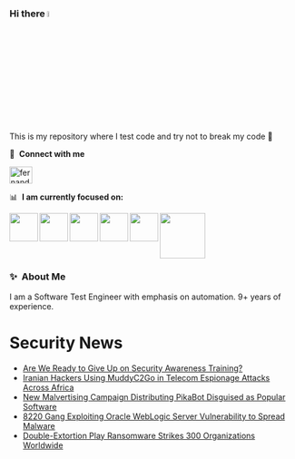 ### Hi there <a href="https://www.gautamkrishnar.com/"><img src="https://media.giphy.com/media/hvRJCLFzcasrR4ia7z/giphy.gif" width="5%"></a>
This is my repository where I test code and try not to break my code :rofl:

🔗 &nbsp;**Connect with me**
<p align="left">
<a href="https://linkedin.com/in/fernandorlcruz" target="blank"><img align="center" src="https://raw.githubusercontent.com/rahuldkjain/github-profile-readme-generator/master/src/images/icons/Social/linked-in-alt.svg" alt="fernando cruz" height="30" width="40" /></a>
  
📊 &nbsp;**I am currently focused on:**

<img align="left" width='50' height='50' src="https://cdn.jsdelivr.net/gh/devicons/devicon/icons/python/python-original-wordmark.svg" />
<img align="left" width='50' height='50' src="https://cdn.jsdelivr.net/gh/devicons/devicon/icons/csharp/csharp-original.svg" />
<img align="left" width='50' height='50' src="https://cdn.jsdelivr.net/gh/devicons/devicon/icons/jenkins/jenkins-original.svg" />
<img align="left" width='50' height='50' src="https://specflow.org/wp-content/uploads/2021/05/SpecFlow-Icon.png" />
<img align="left" width='50' height='50' src="https://www.svgrepo.com/show/306098/githubactions.svg" />
<img width='80' height='80' src="https://cdn2.vectorstock.com/i/1000x1000/64/81/security-testing-concept-icon-safety-audit-key-vector-29166481.jpg" />
          
          
  
### ✨&nbsp; About Me

I am a Software Test Engineer with emphasis on automation. 9+ years of experience.

# Security News
<!-- BLOG-POST-LIST:START -->
- [Are We Ready to Give Up on Security Awareness Training?](https://thehackernews.com/2023/12/are-we-ready-to-give-up-on-security.html)
- [Iranian Hackers Using MuddyC2Go in Telecom Espionage Attacks Across Africa](https://thehackernews.com/2023/12/iranian-hackers-using-muddyc2go-in-new.html)
- [New Malvertising Campaign Distributing PikaBot Disguised as Popular Software](https://thehackernews.com/2023/12/new-malvertising-campaign-distributing.html)
- [8220 Gang Exploiting Oracle WebLogic Server Vulnerability to Spread Malware](https://thehackernews.com/2023/12/8220-gang-exploiting-oracle-weblogic.html)
- [Double-Extortion Play Ransomware Strikes 300 Organizations Worldwide](https://thehackernews.com/2023/12/double-extortion-play-ransomware.html)
<!-- BLOG-POST-LIST:END -->
